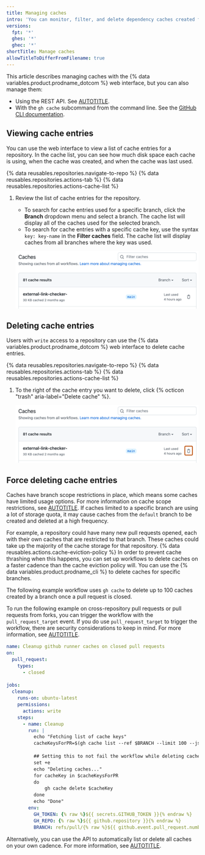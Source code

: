 ```yaml
---
title: Managing caches
intro: 'You can monitor, filter, and delete dependency caches created from your workflows.'
versions:
  fpt: '*'
  ghes: '*'
  ghec: '*'
shortTitle: Manage caches
allowTitleToDifferFromFilename: true
---
```


This article describes managing caches with the {% data variables.product.prodname_dotcom %} web interface, but you can also manage them:

* Using the REST API. See [AUTOTITLE](/rest/actions/cache).
* With the `gh cache` subcommand from the command line. See the [GitHub CLI documentation](https://cli.github.com/manual/gh_cache).

## Viewing cache entries

You can use the web interface to view a list of cache entries for a repository. In the cache list, you can see how much disk space each cache is using, when the cache was created, and when the cache was last used.

{% data reusables.repositories.navigate-to-repo %}
{% data reusables.repositories.actions-tab %}
{% data reusables.repositories.actions-cache-list %}
1. Review the list of cache entries for the repository.

   * To search for cache entries used for a specific branch, click the **Branch** dropdown menu and select a branch. The cache list will display all of the caches used for the selected branch.
   * To search for cache entries with a specific cache key, use the syntax `key: key-name` in the **Filter caches** field. The cache list will display caches from all branches where the key was used.

   ![Screenshot of the list of cache entries.](/assets/images/help/repository/actions-cache-entry-list.png)

## Deleting cache entries

Users with `write` access to a repository can use the {% data variables.product.prodname_dotcom %} web interface to delete cache entries.

{% data reusables.repositories.navigate-to-repo %}
{% data reusables.repositories.actions-tab %}
{% data reusables.repositories.actions-cache-list %}
1. To the right of the cache entry you want to delete, click {% octicon "trash" aria-label="Delete cache" %}.

   ![Screenshot of the list of cache entries. A trash can icon, used to delete a cache, is highlighted with a dark orange outline.](/assets/images/help/repository/actions-cache-delete.png)

## Force deleting cache entries

Caches have branch scope restrictions in place, which means some caches have limited usage options. For more information on cache scope restrictions, see [AUTOTITLE](/actions/reference/dependency-caching-reference#restrictions-for-accessing-a-cache). If caches limited to a specific branch are using a lot of storage quota, it may cause caches from the `default` branch to be created and deleted at a high frequency.

For example, a repository could have many new pull requests opened, each with their own caches that are restricted to that branch. These caches could take up the majority of the cache storage for that repository. {% data reusables.actions.cache-eviction-policy %} In order to prevent cache thrashing when this happens, you can set up workflows to delete caches on a faster cadence than the cache eviction policy will. You can use the {% data variables.product.prodname_cli %} to delete caches for specific branches.

The following example workflow uses `gh cache` to delete up to 100 caches created by a branch once a pull request is closed.

To run the following example on cross-repository pull requests or pull requests from forks, you can trigger the workflow with the `pull_request_target` event. If you do use `pull_request_target` to trigger the workflow, there are security considerations to keep in mind. For more information, see [AUTOTITLE](/actions/using-workflows/events-that-trigger-workflows#pull_request_target).

```yaml
name: Cleanup github runner caches on closed pull requests
on:
  pull_request:
    types:
      - closed

jobs:
  cleanup:
    runs-on: ubuntu-latest
    permissions:
      actions: write
    steps:
      - name: Cleanup
        run: |
          echo "Fetching list of cache keys"
          cacheKeysForPR=$(gh cache list --ref $BRANCH --limit 100 --json id --jq '.[].id')

          ## Setting this to not fail the workflow while deleting cache keys.
          set +e
          echo "Deleting caches..."
          for cacheKey in $cacheKeysForPR
          do
              gh cache delete $cacheKey
          done
          echo "Done"
        env:
          GH_TOKEN: {% raw %}${{ secrets.GITHUB_TOKEN }}{% endraw %}
          GH_REPO: {% raw %}${{ github.repository }}{% endraw %}
          BRANCH: refs/pull/{% raw %}${{ github.event.pull_request.number }}{% endraw %}/merge
```

Alternatively, you can use the API to automatically list or delete all caches on your own cadence. For more information, see [AUTOTITLE](/rest/actions/cache#about-the-cache-in-github-actions).
